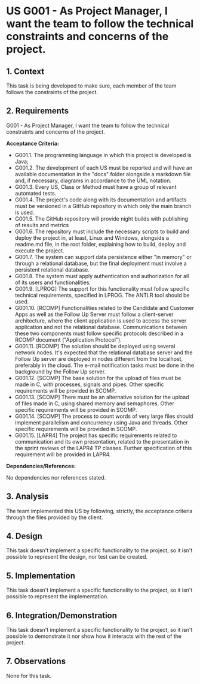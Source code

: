 # US G001 - As Project Manager, I want the team to follow the technical constraints and concerns of the project.

## 1. Context

This task is being developed to make sure, each member of the team follows the constraints of the project.

## 2. Requirements

G001 - As Project Manager, I want the team to follow the technical constraints and concerns of the project.

**Acceptance Criteria:**

- G001.1. The programming language in which this project is developed is Java;
- G001.2. The development of each US must be reported and will have an available documentation in the "docs" folder alongside a markdown file and, if necessary, diagrams in accordance to the UML notation.
- G001.3. Every US, Class or Method must have a group of relevant automated tests.
- G001.4. The project's code along with its documentation and artifacts must be versioned in a GitHub repository in which only the main branch is used.
- G001.5. The GitHub repository will provide night builds with publishing of results and metrics 
- G001.6. The repository must include the necessary scripts to build and deploy the project in, at least, Linux and Windows, alongside a readme.md file, in the root folder, explaining how to build, deploy and execute the project.
- G001.7. The system can support data persistence either "in memory" or through a relational database, but the final deployment must involve a persistent relational database.
- G001.8. The system must apply authentication and authorization for all of its users and functionalities.
- G001.9. [LPROG] The support for this functionality must follow specific technical requirements, specified in LPROG. The ANTLR tool should be used.
- G001.10. [RCOMP] Functionalities related to the Candidate and Customer Apps as well as the Follow Up Server must follow a client-server architecture, where the client application is used to access the server application and not the relational database. Communications between these two components must follow specific protocols described in a RCOMP document ("Application Protocol").
- G001.11. [RCOMP] The solution should be deployed using several network nodes. It's expected that the relational database server and the Follow Up server are deployed in nodes different from the localhost, preferably in the cloud. The e-mail notification tasks must be done in the background by the Follow Up server.
- G001.12. [SCOMP] The base solution for the upload of files must be made in C, with processes, signals and pipes. Other specific requirements will be provided in SCOMP.
- G001.13. [SCOMP] There must be an alternative solution for the upload of files made in C, using shared memory and semaphores. Other specific requirements will be provided in SCOMP.
- G001.14. [SCOMP] The process to count words of very large files should implement parallelism and concurrency using Java and threads. Other specific requirements will be provided in SCOMP.
- G001.15. [LAPR4] The project has specific requirements related to communication and its own presentation, related to the presentation in the sprint reviews of the LAPR4 TP classes. Further specification of this requirement will be provided in LAPR4.

**Dependencies/References:**

No dependencies nor references stated.

## 3. Analysis

The team implemented this US by following, strictly, the acceptance criteria through the files provided by the client.

## 4. Design

This task doesn't implement a specific functionality to the project, so it isn't possible to represent the design, nor test can be created.

## 5. Implementation

This task doesn't implement a specific functionality to the project, so it isn't possible to represent the implementation.

## 6. Integration/Demonstration

This task doesn't implement a specific functionality to the project, so it isn't possible to demonstrate it nor show how it interacts with the rest of the project.

## 7. Observations

None for this task.